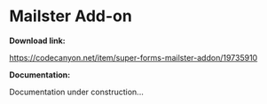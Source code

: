 # Mailster Add-on

**Download link:**

<https://codecanyon.net/item/super-forms-mailster-addon/19735910>

**Documentation:**

Documentation under construction...
